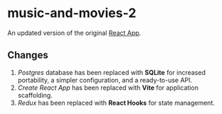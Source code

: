 # music-and-movies-2

An updated version of the original [React App](https://github.com/jgustavoas/music-and-movies).

## Changes

1. _Postgres_ database has been replaced with **SQLite** for increased portability, a simpler configuration, and a ready-to-use API.
2. _Create React App_ has been replaced with **Vite** for application scaffolding.
3. _Redux_ has been replaced with **React Hooks** for state management.
